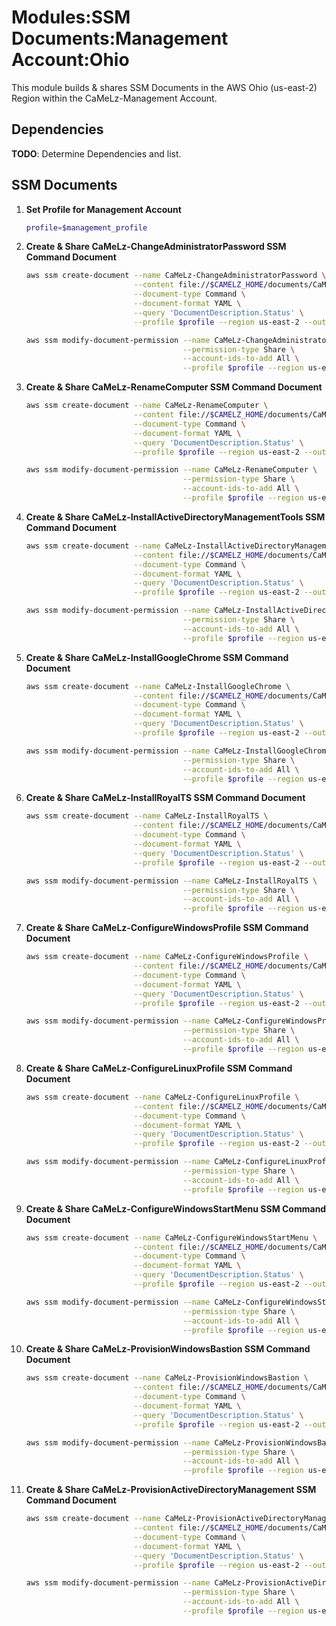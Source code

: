 # Modules:SSM Documents:Management Account:Ohio

This module builds & shares SSM Documents in the AWS Ohio (us-east-2) Region within the
CaMeLz-Management Account.

## Dependencies

**TODO**: Determine Dependencies and list.

## SSM Documents

1. **Set Profile for Management Account**

    ```bash
    profile=$management_profile
    ```

1. **Create & Share CaMeLz-ChangeAdministratorPassword SSM Command Document**

    ```bash
    aws ssm create-document --name CaMeLz-ChangeAdministratorPassword \
                            --content file://$CAMELZ_HOME/documents/CaMeLz-ChangeAdministratorPassword.yaml \
                            --document-type Command \
                            --document-format YAML \
                            --query 'DocumentDescription.Status' \
                            --profile $profile --region us-east-2 --output text

    aws ssm modify-document-permission --name CaMeLz-ChangeAdministratorPassword \
                                       --permission-type Share \
                                       --account-ids-to-add All \
                                       --profile $profile --region us-east-2 --output text
    ```

1. **Create & Share CaMeLz-RenameComputer SSM Command Document**

    ```bash
    aws ssm create-document --name CaMeLz-RenameComputer \
                            --content file://$CAMELZ_HOME/documents/CaMeLz-RenameComputer.yaml \
                            --document-type Command \
                            --document-format YAML \
                            --query 'DocumentDescription.Status' \
                            --profile $profile --region us-east-2 --output text

    aws ssm modify-document-permission --name CaMeLz-RenameComputer \
                                       --permission-type Share \
                                       --account-ids-to-add All \
                                       --profile $profile --region us-east-2 --output text


1. **Create & Share CaMeLz-InstallActiveDirectoryManagementTools SSM Command Document**

    ```bash
    aws ssm create-document --name CaMeLz-InstallActiveDirectoryManagementTools \
                            --content file://$CAMELZ_HOME/documents/CaMeLz-InstallActiveDirectoryManagementTools.yaml \
                            --document-type Command \
                            --document-format YAML \
                            --query 'DocumentDescription.Status' \
                            --profile $profile --region us-east-2 --output text

    aws ssm modify-document-permission --name CaMeLz-InstallActiveDirectoryManagementTools \
                                       --permission-type Share \
                                       --account-ids-to-add All \
                                       --profile $profile --region us-east-2 --output text
    ```

1. **Create & Share CaMeLz-InstallGoogleChrome SSM Command Document**

    ```bash
    aws ssm create-document --name CaMeLz-InstallGoogleChrome \
                            --content file://$CAMELZ_HOME/documents/CaMeLz-InstallGoogleChrome.yaml \
                            --document-type Command \
                            --document-format YAML \
                            --query 'DocumentDescription.Status' \
                            --profile $profile --region us-east-2 --output text

    aws ssm modify-document-permission --name CaMeLz-InstallGoogleChrome \
                                       --permission-type Share \
                                       --account-ids-to-add All \
                                       --profile $profile --region us-east-2 --output text
    ```

1. **Create & Share CaMeLz-InstallRoyalTS SSM Command Document**

    ```bash
    aws ssm create-document --name CaMeLz-InstallRoyalTS \
                            --content file://$CAMELZ_HOME/documents/CaMeLz-InstallRoyalTS.yaml \
                            --document-type Command \
                            --document-format YAML \
                            --query 'DocumentDescription.Status' \
                            --profile $profile --region us-east-2 --output text

    aws ssm modify-document-permission --name CaMeLz-InstallRoyalTS \
                                       --permission-type Share \
                                       --account-ids-to-add All \
                                       --profile $profile --region us-east-2 --output text
    ```

1. **Create & Share CaMeLz-ConfigureWindowsProfile SSM Command Document**

    ```bash
    aws ssm create-document --name CaMeLz-ConfigureWindowsProfile \
                            --content file://$CAMELZ_HOME/documents/CaMeLz-ConfigureWindowsProfile.yaml \
                            --document-type Command \
                            --document-format YAML \
                            --query 'DocumentDescription.Status' \
                            --profile $profile --region us-east-2 --output text

    aws ssm modify-document-permission --name CaMeLz-ConfigureWindowsProfile \
                                       --permission-type Share \
                                       --account-ids-to-add All \
                                       --profile $profile --region us-east-2 --output text
    ```

1. **Create & Share CaMeLz-ConfigureLinuxProfile SSM Command Document**

    ```bash
    aws ssm create-document --name CaMeLz-ConfigureLinuxProfile \
                            --content file://$CAMELZ_HOME/documents/CaMeLz-ConfigureLinuxprofile.yaml \
                            --document-type Command \
                            --document-format YAML \
                            --query 'DocumentDescription.Status' \
                            --profile $profile --region us-east-2 --output text

    aws ssm modify-document-permission --name CaMeLz-ConfigureLinuxProfile \
                                       --permission-type Share \
                                       --account-ids-to-add All \
                                       --profile $profile --region us-east-2 --output text
    ```

1. **Create & Share CaMeLz-ConfigureWindowsStartMenu SSM Command Document**

    ```bash
    aws ssm create-document --name CaMeLz-ConfigureWindowsStartMenu \
                            --content file://$CAMELZ_HOME/documents/CaMeLz-ConfigureWindowsStartMenu.yaml \
                            --document-type Command \
                            --document-format YAML \
                            --query 'DocumentDescription.Status' \
                            --profile $profile --region us-east-2 --output text

    aws ssm modify-document-permission --name CaMeLz-ConfigureWindowsStartMenu \
                                       --permission-type Share \
                                       --account-ids-to-add All \
                                       --profile $profile --region us-east-2 --output text
    ```

1. **Create & Share CaMeLz-ProvisionWindowsBastion SSM Command Document**

    ```bash
    aws ssm create-document --name CaMeLz-ProvisionWindowsBastion \
                            --content file://$CAMELZ_HOME/documents/CaMeLz-ProvisionWindowsBastion.yaml \
                            --document-type Command \
                            --document-format YAML \
                            --query 'DocumentDescription.Status' \
                            --profile $profile --region us-east-2 --output text

    aws ssm modify-document-permission --name CaMeLz-ProvisionWindowsBastion \
                                       --permission-type Share \
                                       --account-ids-to-add All \
                                       --profile $profile --region us-east-2 --output text
    ```

1. **Create & Share CaMeLz-ProvisionActiveDirectoryManagement SSM Command Document**

    ```bash
    aws ssm create-document --name CaMeLz-ProvisionActiveDirectoryManagement \
                            --content file://$CAMELZ_HOME/documents/CaMeLz-ProvisionActiveDirectoryManagement.yaml \
                            --document-type Command \
                            --document-format YAML \
                            --query 'DocumentDescription.Status' \
                            --profile $profile --region us-east-2 --output text

    aws ssm modify-document-permission --name CaMeLz-ProvisionActiveDirectoryManagement \
                                       --permission-type Share \
                                       --account-ids-to-add All \
                                       --profile $profile --region us-east-2 --output text
    ```
